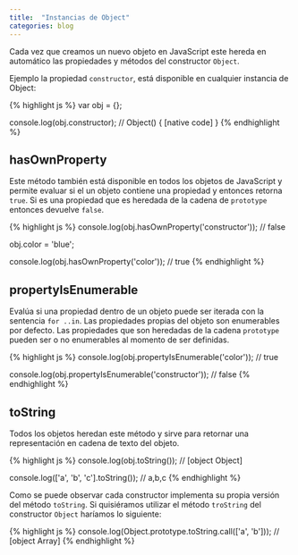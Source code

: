 ```yaml
---
title:  "Instancias de Object"
categories: blog
---
```

Cada vez que creamos un nuevo objeto en JavaScript este hereda en
automático las propiedades y métodos del constructor `Object`.

Ejemplo la propiedad `constructor`, está disponible en cualquier
instancia de Object:

{% highlight js %}
var obj = {};

console.log(obj.constructor); // Object() { [native code] }
{% endhighlight %}

## hasOwnProperty
Este método también está disponible en todos los objetos de JavaScript y
permite evaluar si el un objeto contiene una propiedad y entonces
retorna `true`. Si es una propiedad que es heredada de la cadena de
`prototype` entonces devuelve `false`.

{% highlight js %}
console.log(obj.hasOwnProperty('constructor')); // false

obj.color = 'blue';

console.log(obj.hasOwnProperty('color')); // true
{% endhighlight %}

## propertyIsEnumerable
Evalúa si una propiedad dentro de un objeto puede ser iterada con
la sentencia `for ..in`. Las propiedades propias del objeto son
enumerables por defecto. Las propiedades que son heredadas de la cadena
`prototype` pueden ser o no enumerables al momento de ser definidas.

{% highlight js %}
console.log(obj.propertyIsEnumerable('color')); // true

console.log(obj.propertyIsEnumerable('constructor')); // false
{% endhighlight %}

## toString
Todos los objetos heredan este método y sirve para retornar una
representación en cadena de texto del objeto.

{% highlight js %}
console.log(obj.toString()); // [object Object]

console.log(['a', 'b', 'c'].toString()); // a,b,c
{% endhighlight %}

Como se puede observar cada constructor implementa su propia versión del método `toString`.
Si quisiéramos utilizar el método `troString` del constructor `Object`
haríamos lo siguiente:

{% highlight js %}
console.log(Object.prototype.toString.call(['a', 'b'])); // [object Array]
{% endhighlight %}
